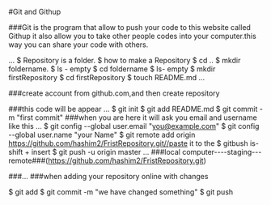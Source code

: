#Git and Githup

###Git is the program that allow to push your code to this website called Githup it also allow you to take other people codes into your computer.this way you can share your code with others.

...
$ Repository is a folder.
$ how to make a Repository
$ cd ..
$ mkdir foldername.
$ ls - empty
$ cd foldername
$ ls- empty
$ mkdir firstRepository
$ cd firstRepository
$ touch README.md
...

###create account from github.com,and then create repository

###this code will be appear
...
$ git init
$ git add README.md
$ git commit -m "first commit"
###when you are here it will ask you email and username like this
...
$ git config --global user.email "you@example.com"
$ git config --global user.name "your Name"
$ git remote add origin https://github.com/hashim2/FristRepository.git//paste it to the $ gitbush is-shift + insert
$ git push -u origin master
...
###local computer----staging---remote###(https://github.com/hashim2/FristRepository.git)

###...
###when adding your repository online with changes

$ git add
$ git commit -m "we have changed something"
$ git push